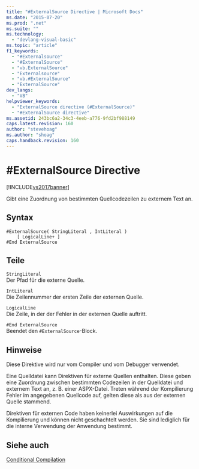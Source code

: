 ```yaml
---
title: "#ExternalSource Directive | Microsoft Docs"
ms.date: "2015-07-20"
ms.prod: ".net"
ms.suite: ""
ms.technology: 
  - "devlang-visual-basic"
ms.topic: "article"
f1_keywords: 
  - "#Externalsource"
  - "#ExternalSource"
  - "vb.ExternalSource"
  - "Externalsource"
  - "vb.#ExternalSource"
  - "ExternalSource"
dev_langs: 
  - "VB"
helpviewer_keywords: 
  - "ExternalSource directive (#ExternalSource)"
  - "#ExternalSource directive"
ms.assetid: 243bc6a2-34c3-4eeb-a776-9fd2bf988149
caps.latest.revision: 160
author: "stevehoag"
ms.author: "shoag"
caps.handback.revision: 160
---
```

# #ExternalSource Directive
[!INCLUDE[vs2017banner](~/includes/vs2017banner.md)]

Gibt eine Zuordnung von bestimmten Quellcodezeilen zu externem Text an.  
  
## Syntax  
  
```  
#ExternalSource( StringLiteral , IntLiteral )  
    [ LogicalLine+ ]  
#End ExternalSource  
```  
  
## Teile  
 `StringLiteral`  
 Der Pfad für die externe Quelle.  
  
 `IntLiteral`  
 Die Zeilennummer der ersten Zeile der externen Quelle.  
  
 `LogicalLine`  
 Die Zeile, in der der Fehler in der externen Quelle auftritt.  
  
 `#End ExternalSource`  
 Beendet den `#ExternalSource`\-Block.  
  
## Hinweise  
 Diese Direktive wird nur vom Compiler und vom Debugger verwendet.  
  
 Eine Quelldatei kann Direktiven für externe Quellen enthalten. Diese geben eine Zuordnung zwischen bestimmten Codezeilen in der Quelldatei und externem Text an, z. B. einer ASPX\-Datei.  Treten während der Kompilierung Fehler im angegebenen Quellcode auf, gelten diese als aus der externen Quelle stammend.  
  
 Direktiven für externen Code haben keinerlei Auswirkungen auf die Kompilierung und können nicht geschachtelt werden.  Sie sind lediglich für die interne Verwendung der Anwendung bestimmt.  
  
## Siehe auch  
 [Conditional Compilation](../../../visual-basic/programming-guide/program-structure/conditional-compilation.md)